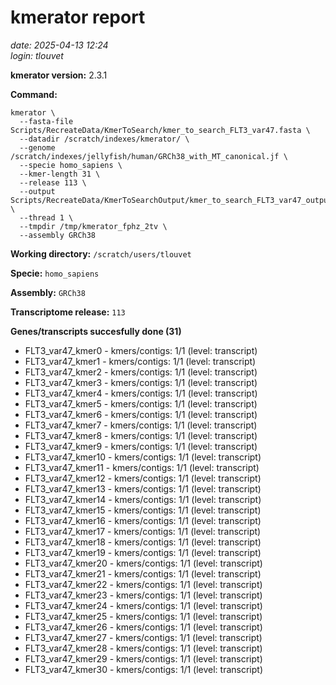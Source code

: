 # kmerator report
*date: 2025-04-13 12:24*  
*login: tlouvet*

**kmerator version:** 2.3.1

**Command:**

```
kmerator \
  --fasta-file Scripts/RecreateData/KmerToSearch/kmer_to_search_FLT3_var47.fasta \
  --datadir /scratch/indexes/kmerator/ \
  --genome /scratch/indexes/jellyfish/human/GRCh38_with_MT_canonical.jf \
  --specie homo_sapiens \
  --kmer-length 31 \
  --release 113 \
  --output Scripts/RecreateData/KmerToSearchOutput/kmer_to_search_FLT3_var47_output \
  --thread 1 \
  --tmpdir /tmp/kmerator_fphz_2tv \
  --assembly GRCh38
```

**Working directory:** `/scratch/users/tlouvet`

**Specie:** `homo_sapiens`

**Assembly:** `GRCh38`

**Transcriptome release:** `113`

**Genes/transcripts succesfully done (31)**

- FLT3_var47_kmer0 - kmers/contigs: 1/1 (level: transcript)
- FLT3_var47_kmer1 - kmers/contigs: 1/1 (level: transcript)
- FLT3_var47_kmer2 - kmers/contigs: 1/1 (level: transcript)
- FLT3_var47_kmer3 - kmers/contigs: 1/1 (level: transcript)
- FLT3_var47_kmer4 - kmers/contigs: 1/1 (level: transcript)
- FLT3_var47_kmer5 - kmers/contigs: 1/1 (level: transcript)
- FLT3_var47_kmer6 - kmers/contigs: 1/1 (level: transcript)
- FLT3_var47_kmer7 - kmers/contigs: 1/1 (level: transcript)
- FLT3_var47_kmer8 - kmers/contigs: 1/1 (level: transcript)
- FLT3_var47_kmer9 - kmers/contigs: 1/1 (level: transcript)
- FLT3_var47_kmer10 - kmers/contigs: 1/1 (level: transcript)
- FLT3_var47_kmer11 - kmers/contigs: 1/1 (level: transcript)
- FLT3_var47_kmer12 - kmers/contigs: 1/1 (level: transcript)
- FLT3_var47_kmer13 - kmers/contigs: 1/1 (level: transcript)
- FLT3_var47_kmer14 - kmers/contigs: 1/1 (level: transcript)
- FLT3_var47_kmer15 - kmers/contigs: 1/1 (level: transcript)
- FLT3_var47_kmer16 - kmers/contigs: 1/1 (level: transcript)
- FLT3_var47_kmer17 - kmers/contigs: 1/1 (level: transcript)
- FLT3_var47_kmer18 - kmers/contigs: 1/1 (level: transcript)
- FLT3_var47_kmer19 - kmers/contigs: 1/1 (level: transcript)
- FLT3_var47_kmer20 - kmers/contigs: 1/1 (level: transcript)
- FLT3_var47_kmer21 - kmers/contigs: 1/1 (level: transcript)
- FLT3_var47_kmer22 - kmers/contigs: 1/1 (level: transcript)
- FLT3_var47_kmer23 - kmers/contigs: 1/1 (level: transcript)
- FLT3_var47_kmer24 - kmers/contigs: 1/1 (level: transcript)
- FLT3_var47_kmer25 - kmers/contigs: 1/1 (level: transcript)
- FLT3_var47_kmer26 - kmers/contigs: 1/1 (level: transcript)
- FLT3_var47_kmer27 - kmers/contigs: 1/1 (level: transcript)
- FLT3_var47_kmer28 - kmers/contigs: 1/1 (level: transcript)
- FLT3_var47_kmer29 - kmers/contigs: 1/1 (level: transcript)
- FLT3_var47_kmer30 - kmers/contigs: 1/1 (level: transcript)
